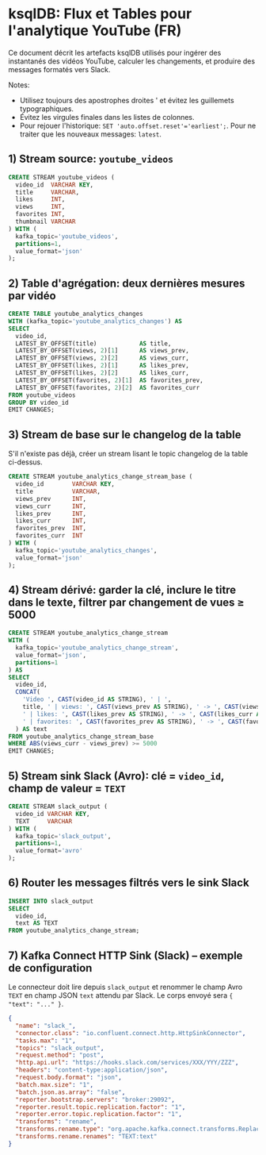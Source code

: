
# ksqlDB: Flux et Tables pour l'analytique YouTube (FR)

Ce document décrit les artefacts ksqlDB utilisés pour ingérer des instantanés des vidéos YouTube, calculer les changements, et produire des messages formatés vers Slack.

Notes:
- Utilisez toujours des apostrophes droites ' et évitez les guillemets typographiques.
- Évitez les virgules finales dans les listes de colonnes.
- Pour rejouer l'historique: `SET 'auto.offset.reset'='earliest';`. Pour ne traiter que les nouveaux messages: `latest`.

## 1) Stream source: `youtube_videos`
```sql
CREATE STREAM youtube_videos (
  video_id  VARCHAR KEY,
  title     VARCHAR,
  likes     INT,
  views     INT,
  favorites INT,
  thumbnail VARCHAR
) WITH (
  kafka_topic='youtube_videos',
  partitions=1,
  value_format='json'
);
```

## 2) Table d'agrégation: deux dernières mesures par vidéo
```sql
CREATE TABLE youtube_analytics_changes
WITH (kafka_topic='youtube_analytics_changes') AS
SELECT
  video_id,
  LATEST_BY_OFFSET(title)            AS title,
  LATEST_BY_OFFSET(views, 2)[1]      AS views_prev,
  LATEST_BY_OFFSET(views, 2)[2]      AS views_curr,
  LATEST_BY_OFFSET(likes, 2)[1]      AS likes_prev,
  LATEST_BY_OFFSET(likes, 2)[2]      AS likes_curr,
  LATEST_BY_OFFSET(favorites, 2)[1]  AS favorites_prev,
  LATEST_BY_OFFSET(favorites, 2)[2]  AS favorites_curr
FROM youtube_videos
GROUP BY video_id
EMIT CHANGES;
```

## 3) Stream de base sur le changelog de la table
S'il n'existe pas déjà, créer un stream lisant le topic changelog de la table ci-dessus.

```sql
CREATE STREAM youtube_analytics_change_stream_base (
  video_id        VARCHAR KEY,
  title           VARCHAR,
  views_prev      INT,
  views_curr      INT,
  likes_prev      INT,
  likes_curr      INT,
  favorites_prev  INT,
  favorites_curr  INT
) WITH (
  kafka_topic='youtube_analytics_changes',
  value_format='json'
);
```

## 4) Stream dérivé: garder la clé, inclure le titre dans le texte, filtrer par changement de vues ≥ 5000
```sql
CREATE STREAM youtube_analytics_change_stream
WITH (
  kafka_topic='youtube_analytics_change_stream',
  value_format='json',
  partitions=1
) AS
SELECT
  video_id,
  CONCAT(
    'Video ', CAST(video_id AS STRING), ' | ',
    title, ' | views: ', CAST(views_prev AS STRING), ' -> ', CAST(views_curr AS STRING),
    ' | likes: ', CAST(likes_prev AS STRING), ' -> ', CAST(likes_curr AS STRING),
    ' | favorites: ', CAST(favorites_prev AS STRING), ' -> ', CAST(favorites_curr AS STRING)
  ) AS text
FROM youtube_analytics_change_stream_base
WHERE ABS(views_curr - views_prev) >= 5000
EMIT CHANGES;
```

## 5) Stream sink Slack (Avro): clé = `video_id`, champ de valeur = `TEXT`
```sql
CREATE STREAM slack_output (
  video_id VARCHAR KEY,
  TEXT     VARCHAR
) WITH (
  kafka_topic='slack_output',
  partitions=1,
  value_format='avro'
);
```

## 6) Router les messages filtrés vers le sink Slack
```sql
INSERT INTO slack_output
SELECT
  video_id,
  text AS TEXT
FROM youtube_analytics_change_stream;
```

## 7) Kafka Connect HTTP Sink (Slack) – exemple de configuration
Le connecteur doit lire depuis `slack_output` et renommer le champ Avro `TEXT` en champ JSON `text` attendu par Slack. Le corps envoyé sera `{ "text": "..." }`.

```json
{
  "name": "slack_",
  "connector.class": "io.confluent.connect.http.HttpSinkConnector",
  "tasks.max": "1",
  "topics": "slack_output",
  "request.method": "post",
  "http.api.url": "https://hooks.slack.com/services/XXX/YYY/ZZZ",
  "headers": "content-type:application/json",
  "request.body.format": "json",
  "batch.max.size": "1",
  "batch.json.as.array": "false",
  "reporter.bootstrap.servers": "broker:29092",
  "reporter.result.topic.replication.factor": "1",
  "reporter.error.topic.replication.factor": "1",
  "transforms": "rename",
  "transforms.rename.type": "org.apache.kafka.connect.transforms.ReplaceField$Value",
  "transforms.rename.renames": "TEXT:text"
}
```
